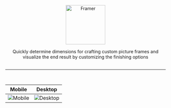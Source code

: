 <p align="center">
  <img alt="Framer" src="https://github.com/user-attachments/assets/6b3bb26d-a160-47d6-bf76-8d5e8064bb05" width="124">
</p>

<div align="center">
  Quickly determine dimensions for crafting custom picture frames and visualize the end result by customizing the finishing options
</div>

<br/>

---

<br/>

Mobile             |  Desktop
:-------------------------:|:-------------------------:
![Mobile](https://github.com/user-attachments/assets/1cf46fcd-e0de-4be9-a26f-b79949d84877)  |  ![Desktop](https://github.com/user-attachments/assets/92ad298d-0c03-4ecf-bcd8-65c27e248484)
